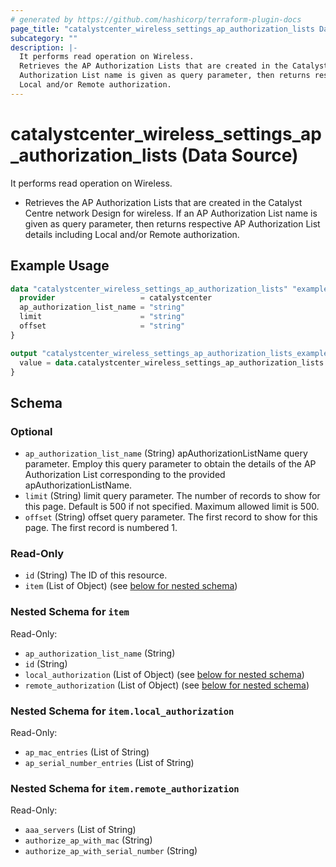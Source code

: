 ```yaml
---
# generated by https://github.com/hashicorp/terraform-plugin-docs
page_title: "catalystcenter_wireless_settings_ap_authorization_lists Data Source - terraform-provider-catalystcenter"
subcategory: ""
description: |-
  It performs read operation on Wireless.
  Retrieves the AP Authorization Lists that are created in the Catalyst Centre network Design for wireless. If an AP
  Authorization List name is given as query parameter, then returns respective AP Authorization List details including
  Local and/or Remote authorization.
---
```


# catalystcenter_wireless_settings_ap_authorization_lists (Data Source)

It performs read operation on Wireless.

- Retrieves the AP Authorization Lists that are created in the Catalyst Centre network Design for wireless. If an AP
Authorization List name is given as query parameter, then returns respective AP Authorization List details including
Local and/or Remote authorization.

## Example Usage

```terraform
data "catalystcenter_wireless_settings_ap_authorization_lists" "example" {
  provider                   = catalystcenter
  ap_authorization_list_name = "string"
  limit                      = "string"
  offset                     = "string"
}

output "catalystcenter_wireless_settings_ap_authorization_lists_example" {
  value = data.catalystcenter_wireless_settings_ap_authorization_lists.example.item
}
```

<!-- schema generated by tfplugindocs -->
## Schema

### Optional

- `ap_authorization_list_name` (String) apAuthorizationListName query parameter. Employ this query parameter to obtain the details of the AP Authorization List corresponding to the provided apAuthorizationListName.
- `limit` (String) limit query parameter. The number of records to show for this page. Default is 500 if not specified. Maximum allowed limit is 500.
- `offset` (String) offset query parameter. The first record to show for this page. The first record is numbered 1.

### Read-Only

- `id` (String) The ID of this resource.
- `item` (List of Object) (see [below for nested schema](#nestedatt--item))

<a id="nestedatt--item"></a>
### Nested Schema for `item`

Read-Only:

- `ap_authorization_list_name` (String)
- `id` (String)
- `local_authorization` (List of Object) (see [below for nested schema](#nestedobjatt--item--local_authorization))
- `remote_authorization` (List of Object) (see [below for nested schema](#nestedobjatt--item--remote_authorization))

<a id="nestedobjatt--item--local_authorization"></a>
### Nested Schema for `item.local_authorization`

Read-Only:

- `ap_mac_entries` (List of String)
- `ap_serial_number_entries` (List of String)


<a id="nestedobjatt--item--remote_authorization"></a>
### Nested Schema for `item.remote_authorization`

Read-Only:

- `aaa_servers` (List of String)
- `authorize_ap_with_mac` (String)
- `authorize_ap_with_serial_number` (String)
